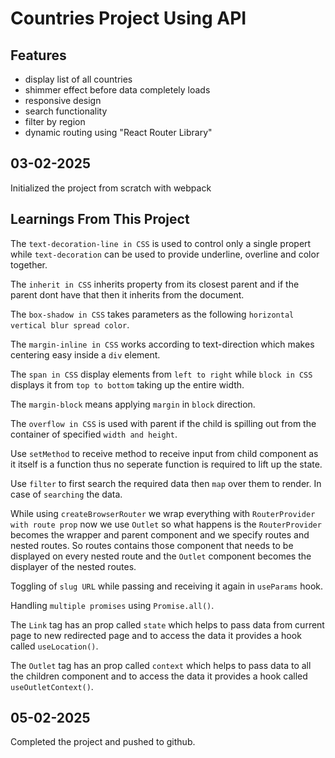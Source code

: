 # Countries Project Using API

## Features
- display list of all countries
- shimmer effect before data completely loads
- responsive design
- search functionality
- filter by region
- dynamic routing using "React Router Library"

## 03-02-2025
Initialized the project from scratch with webpack

## Learnings From This Project
The `text-decoration-line in CSS` is used to control only a single propert while `text-decoration` can be used to provide underline, overline and color together.

The `inherit in CSS` inherits property from its closest parent and if the parent dont have that then it inherits from the document.

The `box-shadow in CSS` takes parameters as the following `horizontal vertical blur spread color`.

The `margin-inline in CSS` works according to text-direction which makes centering easy inside a `div` element.

The `span in CSS` display elements from `left to right` while `block in CSS` displays it from `top to bottom` taking up the entire width.

The `margin-block` means applying `margin` in `block` direction.

The `overflow in CSS` is used with parent if the child is spilling out from the container of specified `width and height`.

Use `setMethod` to receive method to receive input from child component as it itself is a function thus no seperate function is required to lift up the state.

Use `filter` to first search the required data then `map` over them to render. In case of `searching` the data.

While using `createBrowserRouter` we wrap everything with `RouterProvider with route prop` now we use `Outlet` so what happens is the `RouterProvider` becomes the wrapper and parent component and we specify routes and nested routes. So routes contains those component that needs to be displayed on every nested route and the `Outlet` component becomes the displayer of the nested routes. 

Toggling of `slug URL` while passing and receiving it again in `useParams` hook.

Handling `multiple promises` using `Promise.all()`.

The `Link` tag has an prop called `state` which helps to pass data from current page to new redirected page and to access the data it provides a hook called `useLocation()`.

The `Outlet` tag has an prop called `context` which helps to pass data to all the children component and to access the data it provides a hook called `useOutletContext()`.

## 05-02-2025
Completed the project and pushed to github.

